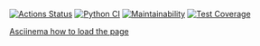 [![Actions Status](https://github.com/serVmik/python-pytest-testing-project-79/workflows/hexlet-check/badge.svg)](https://github.com/serVmik/python-pytest-testing-project-79/actions)
[![Python CI](https://github.com/serVmik/python-pytest-testing-project-79/actions/workflows/pyci.yml/badge.svg)](https://github.com/serVmik/python-pytest-testing-project-79/actions/workflows/pyci.yml)
[![Maintainability](https://api.codeclimate.com/v1/badges/b4e74333ffd850af5fd6/maintainability)](https://codeclimate.com/github/serVmik/python-pytest-testing-project-79/maintainability)
[![Test Coverage](https://api.codeclimate.com/v1/badges/b4e74333ffd850af5fd6/test_coverage)](https://codeclimate.com/github/serVmik/python-pytest-testing-project-79/test_coverage)

[Asciinema how to load the page](https://asciinema.org/a/WW6s8E1XyuFN9GnPSZxcSHPWR)
